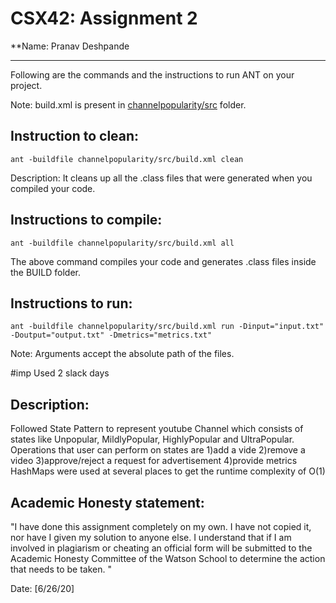 # CSX42: Assignment 2
**Name: Pranav Deshpande

-----------------------------------------------------------------------

Following are the commands and the instructions to run ANT on your project.


Note: build.xml is present in [channelpopularity/src](./channelpopularity/src/) folder.

## Instruction to clean:

```commandline
ant -buildfile channelpopularity/src/build.xml clean
```

Description: It cleans up all the .class files that were generated when you
compiled your code.

## Instructions to compile:

```commandline
ant -buildfile channelpopularity/src/build.xml all
```
The above command compiles your code and generates .class files inside the BUILD folder.

## Instructions to run:

```commandline
ant -buildfile channelpopularity/src/build.xml run -Dinput="input.txt" -Doutput="output.txt" -Dmetrics="metrics.txt"
```
Note: Arguments accept the absolute path of the files.

#imp
Used 2 slack days

## Description:
Followed State Pattern to represent youtube Channel which consists of states like
Unpopular, MildlyPopular, HighlyPopular and UltraPopular.
Operations that user can perform on states are 1)add a vide
2)remove a video
3)approve/reject a request for advertisement
4)provide metrics
HashMaps were used at several places to get the runtime complexity of O(1)


## Academic Honesty statement:

"I have done this assignment completely on my own. I have not copied
it, nor have I given my solution to anyone else. I understand that if
I am involved in plagiarism or cheating an official form will be
submitted to the Academic Honesty Committee of the Watson School to
determine the action that needs to be taken. "

Date: [6/26/20]


